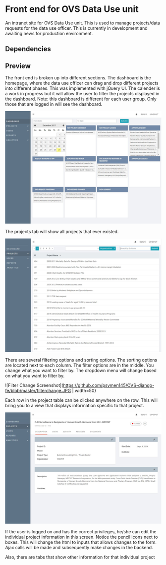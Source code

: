 # Front end for OVS Data Use unit

An intranet site for OVS Data Use unit. This is used to manage projects/data requests for the data use officer. This is currently in development and awaiting news for production environment.

## Dependencies

## Preview

The front end is broken up into different sections. The dashboard is the homepage, where the data use officer can drag and drop different projects into different phases. This was implemented with jQuery UI. The calender is a work in progress but it will allow the user to filter the projects displayed in the dashboard. Note: this dashboard is different for each user group. Only those that are logged in will see the dashboard.

![Dashboard Screenshot](https://github.com/psymen145/OVS-django-fe/blob/master/dashboard.JPG)

The projects tab will show all projects that ever existed. 

![Project Screenshot](https://github.com/psymen145/OVS-django-fe/blob/master/project.JPG)

There are several filtering options and sorting options. The sorting options are located next to each column. The filter options are in the middle. You change what you want to filter by. The dropdown menu will change based on what you want to filter by.

![Filter Change Screenshot](https://github.com/psymen145/OVS-django-fe/blob/master/filterchange.JPG | width=50}

Each row in the project table can be clicked anywhere on the row. This will bring you to a view that displays information specific to that project.

![Individual Project Screenshot](https://github.com/psymen145/OVS-django-fe/blob/master/individualproj.JPG)

If the user is logged on and has the correct privileges, he/she can edit the individual project information in this screen. Notice the pencil icons next to boxes. This will change the html to inputs that allows changes to the form. Ajax calls will be made and subsequently make changes in the backend.

Also, there are tabs that show other information for that individual project
